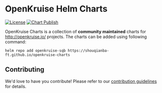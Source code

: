 # OpenKruise Helm Charts

[![License](https://img.shields.io/badge/License-Apache%202.0-blue.svg)](https://opensource.org/licenses/Apache-2.0)
[![Chart Publish](https://github.com/openkruise/charts/actions/workflows/publish.yml/badge.svg?branch=master)](https://github.com/openkruise/charts/actions/workflows/publish.yaml)

OpenKruise Charts is a collection of **community maintained** charts for http://openkruise.io/ projects. The charts can be added using following command:

```
helm repo add openkruise-sqb https://shouqianba-ft.github.io/openkruise-charts
```

## Contributing

We'd love to have you contribute! Please refer to our [contribution guidelines](CONTRIBUTING.md) for details.
